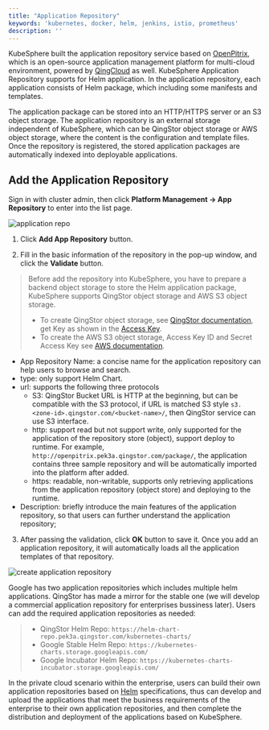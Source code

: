 ```yaml
---
title: "Application Repository"
keywords: 'kubernetes, docker, helm, jenkins, istio, prometheus'
description: ''
---
```


KubeSphere built the application repository service based on [OpenPitrix](https://openpitrix.io), which is an open-source application management
platform for multi-cloud environment, powered by [QingCloud](https://www.qingcloud.com) as well. 
KubeSphere Application Repository supports for Helm application. In the application repository, each application consists of Helm package, which including some manifests and templates.

The application package can be stored into an HTTP/HTTPS server or an S3 object storage. The  application repository is an external storage independent of KubeSphere, which can be QingStor object storage or AWS object storage, where the content is the configuration and template files. Once the repository is registered, the stored application packages are automatically indexed into deployable applications.

## Add the Application Repository

Sign in with cluster admin, then click **Platform Management → App Repository** to enter into the list page.

![application repo](/ae-apprepo_list-en.png)

1. Click **Add App Repository** button.

2. Fill in the basic information of the repository in the pop-up window, and click the **Validate** button.

> Before add the repository into KubeSphere, you have to prepare a backend object storage to store the Helm application package, KubeSphere supports QingStor object storage and AWS S3 object storage.
> - To create QingStor object storage, see [QingStor documentation](https://docs.qingcloud.com/qingstor/guide/bucket_manage.html#%E5%88%9B%E5%BB%BA-bucket), get Key as shown in the [Access Key](https://docs.qingcloud.com/qingstor/api/common/signature.html#%E8%8E%B7%E5%8F%96-access-key). 
> - To create the AWS S3 object storage, Access Key ID and Secret Access Key see [AWS documentation](https://docs.aws.amazon.com/zh_cn/general/latest/gr/managing-aws-access-keys.html).

- App Repository Name: a concise name for the application repository can help users to browse and search.
- type: only support Helm Chart.
- url: supports the following three protocols
    - S3: QingStor Bucket URL is HTTP at the beginning, but can be compatible with the S3 protocol, if URL is matched S3 style `s3.<zone-id>.qingstor.com/<bucket-name>/`, then QingStor service can use S3 interface.
    - http: support read but not support write, only supported for the application of the repository store (object), support deploy to runtime. For example, `http://openpitrix.pek3a.qingstor.com/package/`, the application contains three sample repository and will be automatically imported into the platform after added.
    - https: readable, non-writable, supports only retrieving applications from the application repository (object store) and deploying to the runtime.
- Description: briefly introduce the main features of the application repository, so that users can further understand the application repository;

3. After passing the validation, click **OK** button to save it. Once you add an application repository, it will automatically loads all the application templates of that repository.

![create application repository](/repo-basic-en.png)

Google has two application repositories which includes multiple helm applications. QingStor has made a mirror for the stable one (we will develop a commercial application repository for enterprises bussiness later). Users can add the required application repositories as needed:

> - QingStor Helm Repo: `https://helm-chart-repo.pek3a.qingstor.com/kubernetes-charts/`
> - Google Stable Helm Repo: `https://kubernetes-charts.storage.googleapis.com/`
> - Google Incubator Helm Repo: `https://kubernetes-charts-incubator.storage.googleapis.com/`

In the private cloud scenario within the enterprise, users can build their own application repositories based on [Helm](https://helm.sh) specifications, thus can develop and upload the applications that meet the business requirements of the enterprise to their own application repositories, and then complete the distribution and deployment of the applications based on KubeSphere.